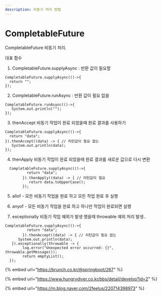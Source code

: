 ```yaml
---
description: 비동기 처리 방법
---
```


# CompletableFuture

CompletableFuture 비동기 처리. 

대표 함수 

1. CompletableFuture.supplyAsync : 반환 값이 필요할

```text
CompletableFuture.supplyAsync(()->{
  return "";
});
```

  2. CompletableFuture.runAsync : 반환 값이 필요 없을

```text
CompletableFuture.runAsync(()->{
   System.out.println("");
});
```

3. thenAccept 비동기 작업이 완료 되었을때  완료 결과를 사용하기 

```text
CompletableFuture.supplyAsync(()->{
  return "data";
}).thenAccept((data) -> { // 리턴값이 필요 없는
   System.out.println(data);
});
```

4. thenApply 비동기 작업이 완료 되었을때  완료 결과를 새로운 값으로 다시 변환

```text
  CompletableFuture.supplyAsync(()->{
		  return "data";
		}).thenApply((data) -> { // 리턴값이 필요 
		   return data.toUpperCase(); 
		});
```

5. allof -  모든 비동기 작업을 완료 하고 모든 작업 완료 후 실행

6. anyof - 모든 비동기 작업을 완료 하고 하나만 작업이 완료되면 실행 

7. exceptionally 비동기 작업 예외가 발생 했을때 throwable 예외 처리 발생..

```text
CompletableFuture.supplyAsync(()->{
		  return "data";
		}).thenAccept((data) -> { // 리턴값이 필요 없는
      System.out.println(data);
   }).exceptionally(throwable -> {
        log.error("Unexpected error occurred: {}", throwable.getMessage());
        return emptyList();
  });
```



{% embed url="https://brunch.co.kr/@springboot/267" %}

{% embed url="https://www.hungrydiver.co.kr/bbs/detail/develop?id=2" %}

{% embed url="https://m.blog.naver.com/2feelus/220714398973" %}



